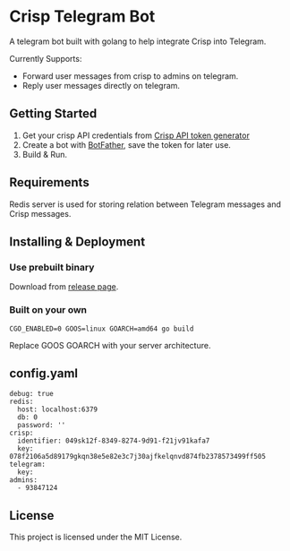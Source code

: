# Crisp Telegram Bot

A telegram bot built with golang to help integrate Crisp into Telegram.

Currently Supports:
- Forward user messages from crisp to admins on telegram.
- Reply user messages directly on telegram.

## Getting Started

1. Get your crisp API credentials from [Crisp API token generator](https://docs.crisp.chat/guides/rest-api/authentication/)
1. Create a bot with [BotFather](https://t.me/botfather), save the token for later use.
1. Build & Run.

## Requirements
Redis server is used for storing relation between Telegram messages and Crisp messages.

## Installing & Deployment

### Use prebuilt binary
Download from [release page]().

### Built on your own
`CGO_ENABLED=0 GOOS=linux GOARCH=amd64 go build`

Replace GOOS GOARCH with your server architecture.

## config.yaml

```
debug: true
redis:
  host: localhost:6379
  db: 0
  password: ''
crisp:
  identifier: 049sk12f-8349-8274-9d91-f21jv91kafa7
  key: 078f2106a5d89179gkqn38e5e82e3c7j30ajfkelqnvd874fb2378573499ff505
telegram:
  key: 
admins:
  - 93847124
```

## License

This project is licensed under the MIT License.

